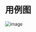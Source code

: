# 用例图
![image](https://user-images.githubusercontent.com/98465393/231167272-eaf7f417-80da-421e-9ac6-a862bfe04cca.png)
